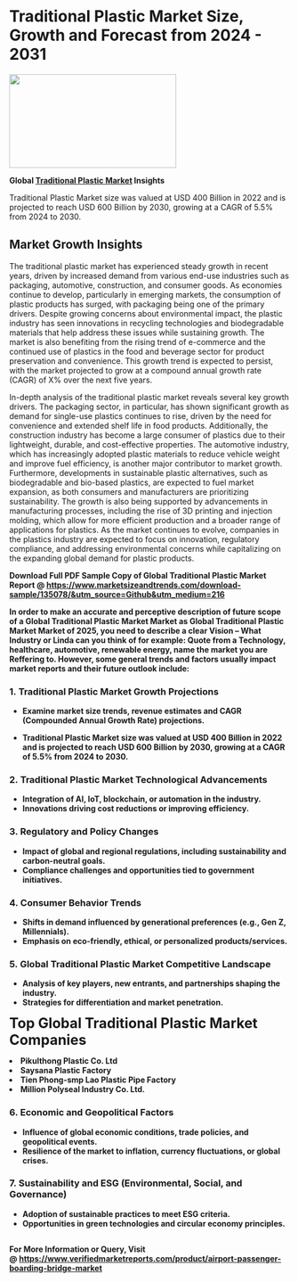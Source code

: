 <H1>Traditional Plastic Market Size, Growth and Forecast from 2024 - 2031</H1><img class="aligncenter size-medium wp-image-584254" src="https://thirdeyenews.in/wp-content/uploads/2024/09/Global-Market-Research-300x168.jpeg" alt="" width="300" height="168" /><p><strong>Global&nbsp;<a href="https://www.marketsizeandtrends.com/download-sample/135078/&amp;utm_source=Github&utm_medium=216">Traditional Plastic Market</a> Insights</strong></p><p>Traditional Plastic Market size was valued at USD 400 Billion in 2022 and is projected to reach USD 600 Billion by 2030, growing at a CAGR of 5.5% from 2024 to 2030.</p><p><h2>Market Growth Insights</h2> <p>The traditional plastic market has experienced steady growth in recent years, driven by increased demand from various end-use industries such as packaging, automotive, construction, and consumer goods. As economies continue to develop, particularly in emerging markets, the consumption of plastic products has surged, with packaging being one of the primary drivers. Despite growing concerns about environmental impact, the plastic industry has seen innovations in recycling technologies and biodegradable materials that help address these issues while sustaining growth. The market is also benefiting from the rising trend of e-commerce and the continued use of plastics in the food and beverage sector for product preservation and convenience. This growth trend is expected to persist, with the market projected to grow at a compound annual growth rate (CAGR) of X% over the next five years.</p> <p><strong></strong></p> <p>In-depth analysis of the traditional plastic market reveals several key growth drivers. The packaging sector, in particular, has shown significant growth as demand for single-use plastics continues to rise, driven by the need for convenience and extended shelf life in food products. Additionally, the construction industry has become a large consumer of plastics due to their lightweight, durable, and cost-effective properties. The automotive industry, which has increasingly adopted plastic materials to reduce vehicle weight and improve fuel efficiency, is another major contributor to market growth. Furthermore, developments in sustainable plastic alternatives, such as biodegradable and bio-based plastics, are expected to fuel market expansion, as both consumers and manufacturers are prioritizing sustainability. The growth is also being supported by advancements in manufacturing processes, including the rise of 3D printing and injection molding, which allow for more efficient production and a broader range of applications for plastics. As the market continues to evolve, companies in the plastics industry are expected to focus on innovation, regulatory compliance, and addressing environmental concerns while capitalizing on the expanding global demand for plastic products. <p><strong></p><p><span class=""><strong>Download Full PDF Sample Copy of Global Traditional Plastic Market Report</strong> @ <a href="https://www.marketsizeandtrends.com/download-sample/135078/&amp;utm_source=Github&utm_medium=216" target="_blank">https://www.marketsizeandtrends.com/download-sample/135078/&amp;utm_source=Github&utm_medium=216</a></span></p><p>In order to make an accurate and perceptive description of future scope of a Global&nbsp;Traditional Plastic Market Market as Global&nbsp;Traditional Plastic Market Market of 2025, you need to describe a clear Vision &ndash; What Industry or Linda can you think of for example: Quote from a Technology, healthcare, automotive, renewable energy, name the market you are Reffering to. However, some general trends and factors usually impact market reports and their future outlook include:</p><h3>1.&nbsp;<strong>Traditional Plastic Market Growth Projections</strong></h3><ul><li>Examine market size trends, revenue estimates and CAGR (Compounded Annual Growth Rate) projections.</li><li><p>Traditional Plastic Market size was valued at USD 400 Billion in 2022 and is projected to reach USD 600 Billion by 2030, growing at a CAGR of 5.5% from 2024 to 2030.</p></li></ul><h3>2.&nbsp;<strong>Traditional Plastic Market Technological Advancements</strong></h3><ul><li>Integration of AI, IoT, blockchain, or automation in the industry.</li><li>Innovations driving cost reductions or improving efficiency.</li></ul><h3>3.&nbsp;<strong>Regulatory and Policy Changes</strong></h3><ul><li>Impact of global and regional regulations, including sustainability and carbon-neutral goals.</li><li>Compliance challenges and opportunities tied to government initiatives.</li></ul><h3>4.&nbsp;<strong>Consumer Behavior Trends</strong></h3><ul><li>Shifts in demand influenced by generational preferences (e.g., Gen Z, Millennials).</li><li>Emphasis on eco-friendly, ethical, or personalized products/services.</li></ul><h3>5.&nbsp;<strong>Global Traditional Plastic Market Competitive Landscape</strong></h3><ul><li>Analysis of key players, new entrants, and partnerships shaping the industry.</li><li>Strategies for differentiation and market penetration.</li></ul><p data-pm-slice="1 1 []"><span style="color: inherit; font-family: inherit; font-size: 25px;">Top Global Traditional Plastic Market Companies</span></p><div class="" data-test-id=""><p><li>Pikulthong Plastic Co. Ltd</li><li> Saysana Plastic Factory</li><li> Tien Phong-smp Lao Plastic Pipe Factory</li><li> Million Polyseal Industry Co. Ltd.</li></p></div><h3>6.&nbsp;<strong>Economic and Geopolitical Factors</strong></h3><ul><li>Influence of global economic conditions, trade policies, and geopolitical events.</li><li>Resilience of the market to inflation, currency fluctuations, or global crises.</li></ul><h3>7.&nbsp;<strong>Sustainability and ESG (Environmental, Social, and Governance)</strong></h3><ul><li>Adoption of sustainable practices to meet ESG criteria.</li><li>Opportunities in green technologies and circular economy principles.</li></ul><h2><strong style="font-size: 14px;">For More Information or Query, Visit @&nbsp;</strong><a style="background-color: #ffffff; font-size: 14px;" href="https://www.marketsizeandtrends.com/report/traditional-plastic-market/" target="_blank">https://www.verifiedmarketreports.com/product/airport-passenger-boarding-bridge-market</a></h2>

